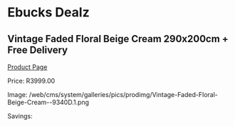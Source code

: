 
# Ebucks Dealz
## Vintage Faded Floral Beige Cream 290x200cm + Free Delivery
[Product Page](https://www.ebucks.com/web/shop/productSelected.do?prodId=1210522061&catId=1209942745)

Price: R3999.00

Image: /web/cms/system/galleries/pics/prodimg/Vintage-Faded-Floral-Beige-Cream--9340D.1.png

Savings: 


	